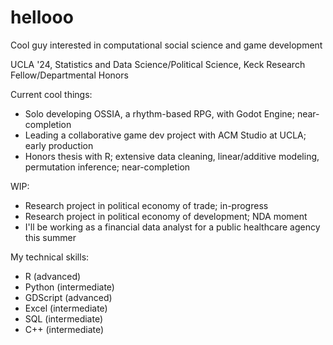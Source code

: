 # hellooo

Cool guy interested in computational social science and game development

UCLA '24, Statistics and Data Science/Political Science, Keck Research Fellow/Departmental Honors

Current cool things:

- Solo developing OSSIA, a rhythm-based RPG, with Godot Engine; near-completion
- Leading a collaborative game dev project with ACM Studio at UCLA; early production
- Honors thesis with R; extensive data cleaning, linear/additive modeling, permutation inference; near-completion

WIP:

- Research project in political economy of trade; in-progress
- Research project in political economy of development; NDA moment
- I'll be working as a financial data analyst for a public healthcare agency this summer

My technical skills:

- R (advanced)
- Python (intermediate)
- GDScript (advanced)
- Excel (intermediate)
- SQL (intermediate)
- C++ (intermediate)
